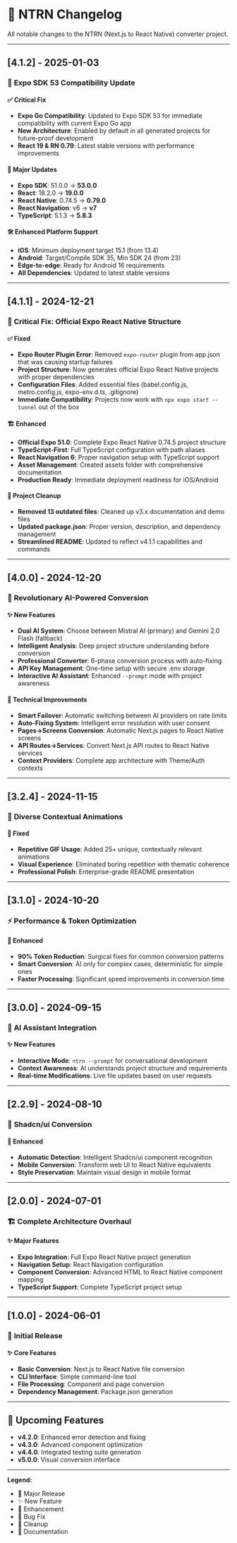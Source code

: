 # 📜 NTRN Changelog

All notable changes to the NTRN (Next.js to React Native) converter project.

---

## [4.1.2] - 2025-01-03

### 🚀 **Expo SDK 53 Compatibility Update**

#### ✅ Critical Fix
- **Expo Go Compatibility**: Updated to Expo SDK 53 for immediate compatibility with current Expo Go app
- **New Architecture**: Enabled by default in all generated projects for future-proof development
- **React 19 & RN 0.79**: Latest stable versions with performance improvements

#### 🔄 Major Updates
- **Expo SDK**: 51.0.0 → **53.0.0**
- **React**: 18.2.0 → **19.0.0**
- **React Native**: 0.74.5 → **0.79.0**
- **React Navigation**: v6 → **v7**
- **TypeScript**: 5.1.3 → **5.8.3**

#### 🛠️ Enhanced Platform Support
- **iOS**: Minimum deployment target 15.1 (from 13.4)
- **Android**: Target/Compile SDK 35, Min SDK 24 (from 23)
- **Edge-to-edge**: Ready for Android 16 requirements
- **All Dependencies**: Updated to latest stable versions

---

## [4.1.1] - 2024-12-21

### 🚀 **Critical Fix: Official Expo React Native Structure**

#### ✅ Fixed
- **Expo Router Plugin Error**: Removed `expo-router` plugin from app.json that was causing startup failures
- **Project Structure**: Now generates official Expo React Native projects with proper dependencies
- **Configuration Files**: Added essential files (babel.config.js, metro.config.js, expo-env.d.ts, .gitignore)
- **Immediate Compatibility**: Projects now work with `npx expo start --tunnel` out of the box

#### 🏗️ Enhanced
- **Official Expo 51.0**: Complete Expo React Native 0.74.5 project structure
- **TypeScript-First**: Full TypeScript configuration with path aliases
- **React Navigation 6**: Proper navigation setup with TypeScript support
- **Asset Management**: Created assets folder with comprehensive documentation
- **Production Ready**: Immediate deployment readiness for iOS/Android

#### 🧹 Project Cleanup
- **Removed 13 outdated files**: Cleaned up v3.x documentation and demo files
- **Updated package.json**: Proper version, description, and dependency management
- **Streamlined README**: Updated to reflect v4.1.1 capabilities and commands

---

## [4.0.0] - 2024-12-20

### 🧠 **Revolutionary AI-Powered Conversion**

#### ✨ New Features
- **Dual AI System**: Choose between Mistral AI (primary) and Gemini 2.0 Flash (fallback)
- **Intelligent Analysis**: Deep project structure understanding before conversion
- **Professional Converter**: 6-phase conversion process with auto-fixing
- **API Key Management**: One-time setup with secure .env storage
- **Interactive AI Assistant**: Enhanced `--prompt` mode with project awareness

#### 🔧 Technical Improvements
- **Smart Failover**: Automatic switching between AI providers on rate limits
- **Auto-Fixing System**: Intelligent error resolution with user consent
- **Pages→Screens Conversion**: Automatic Next.js pages to React Native screens
- **API Routes→Services**: Convert Next.js API routes to React Native services
- **Context Providers**: Complete app architecture with Theme/Auth contexts

---

## [3.2.4] - 2024-11-15

### 🎨 **Diverse Contextual Animations**

#### 🔄 Fixed
- **Repetitive GIF Usage**: Added 25+ unique, contextually relevant animations
- **Visual Experience**: Eliminated boring repetition with thematic coherence
- **Professional Polish**: Enterprise-grade README presentation

---

## [3.1.0] - 2024-10-20

### ⚡ **Performance & Token Optimization**

#### 🚀 Enhanced
- **90% Token Reduction**: Surgical fixes for common conversion patterns
- **Smart Conversion**: AI only for complex cases, deterministic for simple ones
- **Faster Processing**: Significant speed improvements in conversion time

---

## [3.0.0] - 2024-09-15

### 🤖 **AI Assistant Integration**

#### ✨ New Features
- **Interactive Mode**: `ntrn --prompt` for conversational development
- **Context Awareness**: AI understands project structure and requirements
- **Real-time Modifications**: Live file updates based on user requests

---

## [2.2.9] - 2024-08-10

### 🎨 **Shadcn/ui Conversion**

#### 🔄 Enhanced
- **Automatic Detection**: Intelligent Shadcn/ui component recognition
- **Mobile Conversion**: Transform web UI to React Native equivalents
- **Style Preservation**: Maintain visual design in mobile format

---

## [2.0.0] - 2024-07-01

### 🏗️ **Complete Architecture Overhaul**

#### ✨ Major Features
- **Expo Integration**: Full Expo React Native project generation
- **Navigation Setup**: React Navigation configuration
- **Component Conversion**: Advanced HTML to React Native component mapping
- **TypeScript Support**: Complete TypeScript project setup

---

## [1.0.0] - 2024-06-01

### 🌟 **Initial Release**

#### ✨ Core Features
- **Basic Conversion**: Next.js to React Native file conversion
- **CLI Interface**: Simple command-line tool
- **File Processing**: Component and page conversion
- **Dependency Management**: Package.json generation

---

## 🔮 **Upcoming Features**

- **v4.2.0**: Enhanced error detection and fixing
- **v4.3.0**: Advanced component optimization
- **v4.4.0**: Integrated testing suite generation
- **v5.0.0**: Visual conversion interface

---

**Legend:**
- 🚀 Major Release
- ✨ New Feature
- 🔧 Enhancement
- 🐛 Bug Fix
- 🧹 Cleanup
- 📝 Documentation 